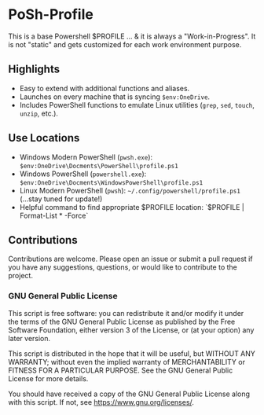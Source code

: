 # PoSh-Profile

This is a base Powershell $PROFILE ... & it is always a "Work-in-Progress". 
It is not "static" and gets customized for each work environment purpose.

## Highlights

- Easy to extend with additional functions and aliases.
- Launches on every machine that is syncing `$env:OneDrive`.
- Includes PowerShell functions to emulate Linux utilities (`grep`, `sed`, `touch`, `unzip`, etc.).

## Use Locations

- Windows Modern PowerShell (`pwsh.exe`): `$env:OneDrive\Docments\PowerShell\profile.ps1`
- Windows PowerShell (`powershell.exe`): `$env:OneDrive\Docments\WindowsPowerShell\profile.ps1`
- Linux Modern PowerShell (`pwsh`): `~/.config/powershell/profile.ps1` (...stay tuned for update!)
- Helpful command to find appropriate $PROFILE location: `$PROFILE | Format-List * -Force`

## Contributions
Contributions are welcome. Please open an issue or submit a pull request if you have any suggestions, questions, or would like to contribute to the project.

### GNU General Public License
This script is free software: you can redistribute it and/or modify it under the terms of the GNU General Public License as published by the Free Software Foundation, either version 3 of the License, or (at your option) any later version.

This script is distributed in the hope that it will be useful, but WITHOUT ANY WARRANTY; without even the implied warranty of MERCHANTABILITY or FITNESS FOR A PARTICULAR PURPOSE.  See the GNU General Public License for more details.

You should have received a copy of the GNU General Public License along with this script.  If not, see <https://www.gnu.org/licenses/>.

